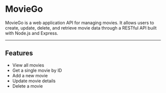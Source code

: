 # MovieGo

MovieGo is a web application API for managing movies. It allows users to create, update, delete, and retrieve movie data through a RESTful API built with Node.js and Express.  

---

## **Features**
- View all movies
- Get a single movie by ID
- Add a new movie
- Update movie details
- Delete a movie
